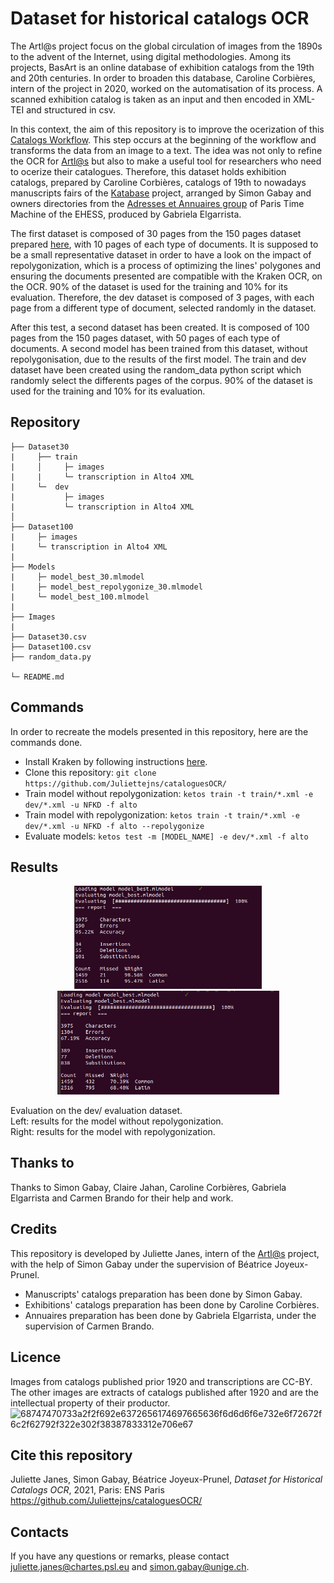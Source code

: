 # Dataset for historical catalogs OCR

The Artl@s project focus on the global circulation of images from the 1890s to the advent of the Internet, using digital methodologies. Among its projects, BasArt is an online database of exhibition catalogs from the 19th and 20th centuries. 
In order to broaden this database, Caroline Corbières, intern of the project in 2020, worked on the automatisation of its process. A scanned exhibition catalog is taken as an input and then encoded in XML-TEI and structured in csv. 

In this context, the aim of this repository is to improve the ocerization of this [Catalogs Workflow](https://github.com/carolinecorbieres/ArtlasCatalogues). This step occurs at the beginning of the workflow and transforms the data from an image to a text. 
The idea was not only to refine the OCR for [Artl@s](https://artlas.huma-num.fr/fr/) but also to make a useful tool for researchers who need to ocerize their catalogues. Therefore, this dataset holds exhibition catalogs, prepared by Caroline Corbières, catalogs of 19th to nowadays manuscripts fairs of the [Katabase](https://github.com/katabase) project, arranged by Simon Gabay and owners directories from the [Adresses et Annuaires group](https://paris-timemachine.huma-num.fr/groupe-adresses-et-annuaires/) of Paris Time Machine of the EHESS, produced by Gabriela Elgarrista. 

The first dataset is composed of 30 pages from the 150 pages dataset prepared [here](https://github.com/Juliettejns/cataloguesSegmentationOCR/), with 10 pages of each type of documents. It is supposed to be a small representative dataset in order to have a look on the impact of repolygonization, which is a process of optimizing the lines' polygones and ensuring the documents presented are compatible with the Kraken OCR, on the OCR. 90% of the dataset is used for the training and 10% for its evaluation. Therefore, the dev dataset is composed of 3 pages, with each page from a different type of document, selected randomly in the dataset.

After this test, a second dataset has been created. It is composed of 100 pages from the 150 pages dataset, with 50 pages of each type of documents. A second model has been trained from this dataset, without repolygonisation, due to the results of the first model. The train and dev dataset have been created using the random_data python script which randomly select the differents pages of the corpus. 90% of the dataset is used for the training and 10% for its evaluation.

## Repository
```
├── Dataset30
|     ├── train
|     │     ├─ images
|     |     └─ transcription in Alto4 XML
|     └─  dev
|           ├─ images
|           └─ transcription in Alto4 XML
│ 
├── Dataset100
|     ├─ images
|     └─ transcription in Alto4 XML
|
├── Models
|     ├─ model_best_30.mlmodel
|     ├─ model_best_repolygonize_30.mlmodel
|     └─ model_best_100.mlmodel
|
├── Images
|
├── Dataset30.csv
├── Dataset100.csv
├── random_data.py

└─ README.md
```

## Commands
In order to recreate the models presented in this repository, here are the commands done. 
- Install Kraken by following instructions [here](https://github.com/mittagessen/kraken).
- Clone this repository: `git clone https://github.com/Juliettejns/cataloguesOCR/`
- Train model without repolygonization: `ketos train -t train/*.xml -e dev/*.xml -u NFKD -f alto`
- Train model with repolygonization: `ketos train -t train/*.xml -e dev/*.xml -u NFKD -f alto --repolygonize`
- Evaluate models: `ketos test -m [MODEL_NAME] -e dev/*.xml -f alto`

## Results
<p class="float" align="center">
 <img src="images/results_model.png" width="300"/>
 <img src="images/results_model_repoly.png" width="355"/>
 </p>
 
Evaluation on the dev/ evaluation dataset.</br>
Left: results for the model without repolygonization.</br>
Right: results for the model with repolygonization.

## Thanks to 
Thanks to Simon Gabay, Claire Jahan, Caroline Corbières, Gabriela Elgarrista and Carmen Brando for their help and work.

## Credits
This repository is developed by Juliette Janes, intern of the [Artl@s](https://artlas.huma-num.fr/fr/) project, with the help of Simon Gabay under the supervision of Béatrice Joyeux-Prunel.
 - Manuscripts' catalogs preparation has been done by Simon Gabay.
 - Exhibitions' catalogs preparation has been done by Caroline Corbières. 
 - Annuaires preparation has been done by Gabriela Elgarrista, under the supervision of Carmen Brando.

## Licence
Images from catalogs published prior 1920 and transcriptions are CC-BY. </br>
The other images are extracts of catalogs published after 1920 and are the intellectual property of their productor.</br>
![68747470733a2f2f692e6372656174697665636f6d6d6f6e732e6f72672f6c2f62792f322e302f38387833312e706e67](https://user-images.githubusercontent.com/56683417/115525743-a78d2400-a28f-11eb-8e45-4b6e3265a527.png)

## Cite this repository
Juliette Janes, Simon Gabay, Béatrice Joyeux-Prunel, _Dataset for Historical Catalogs OCR_, 2021, Paris: ENS Paris https://github.com/Juliettejns/cataloguesOCR/

## Contacts
If you have any questions or remarks, please contact juliette.janes@chartes.psl.eu and simon.gabay@unige.ch.
